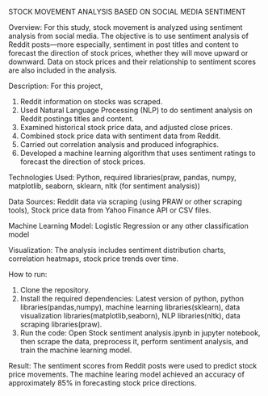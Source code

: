 STOCK MOVEMENT ANALYSIS BASED ON SOCIAL MEDIA SENTIMENT

Overview:
For this study, stock movement is analyzed using sentiment analysis from social media. The objective is to use sentiment analysis of Reddit posts—more especially, sentiment in post titles and content to 
forecast the direction of stock prices, whether they will move upward or downward. Data on stock prices and their relationship to sentiment scores are also included in the analysis.

Description:
For this project,
1. Reddit information on stocks was scraped.
2. Used Natural Language Processing (NLP) to do sentiment analysis on Reddit postings titles and content.
3. Examined historical stock price data, and adjusted close prices.
4. Combined stock price data with sentiment data from Reddit.
5. Carried out correlation analysis and produced infographics.
6. Developed a machine learning algorithm that uses sentiment ratings to forecast the direction of stock prices.

Technologies Used:
Python, required libraries(praw, pandas, numpy, matplotlib, seaborn, sklearn, nltk (for sentiment analysis))

Data Sources:
Reddit data via scraping (using PRAW or other scraping tools),
Stock price data from Yahoo Finance API or CSV files.

Machine Learning Model:
Logistic Regression or any other classification model

Visualization: 
The analysis includes sentiment distribution charts, correlation heatmaps, stock price trends over time. 

How to run:
1. Clone the repository.
2. Install the required dependencies: Latest version of python, python libraries(pandas,numpy), machine learning libraries(sklearn), data visualization libraries(matplotlib,seaborn), NLP libraries(nltk),
   data scraping libraries(praw).
3. Run the code: Open Stock sentiment analysis.ipynb in jupyter notebook, then scrape the data, preprocess it, perform sentiment analysis, and train the machine learning model.

Result:
The sentiment scores from Reddit posts were used to predict stock price movements. The machine learing model achieved an accuracy of approximately 85% in forecasting stock price directions.







